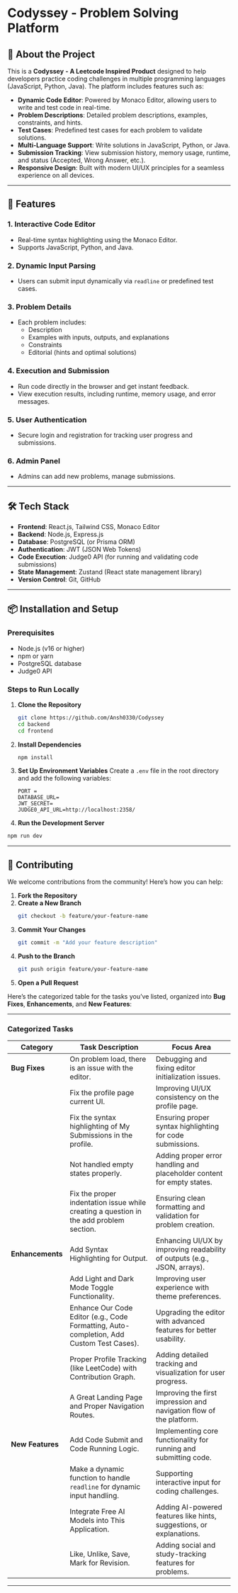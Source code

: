 
# Codyssey - Problem Solving Platform

## 🌟 About the Project

This is a **Codyssey** **- A Leetcode Inspired Product** designed to help developers practice coding challenges in multiple programming languages (JavaScript, Python, Java). The platform includes features such as:

- **Dynamic Code Editor**: Powered by Monaco Editor, allowing users to write and test code in real-time.
- **Problem Descriptions**: Detailed problem descriptions, examples, constraints, and hints.
- **Test Cases**: Predefined test cases for each problem to validate solutions.
- **Multi-Language Support**: Write solutions in JavaScript, Python, or Java.
- **Submission Tracking**: View submission history, memory usage, runtime, and status (Accepted, Wrong Answer, etc.).
- **Responsive Design**: Built with modern UI/UX principles for a seamless experience on all devices.

---

## 🚀 Features

### 1. **Interactive Code Editor**

- Real-time syntax highlighting using the Monaco Editor.
- Supports JavaScript, Python, and Java.

### 2. **Dynamic Input Parsing**

- Users can submit input dynamically via `readline` or predefined test cases.

### 3. **Problem Details**

- Each problem includes:
  - Description
  - Examples with inputs, outputs, and explanations
  - Constraints
  - Editorial (hints and optimal solutions)

### 4. **Execution and Submission**

- Run code directly in the browser and get instant feedback.
- View execution results, including runtime, memory usage, and error messages.

### 5. **User Authentication**

- Secure login and registration for tracking user progress and submissions.

### 6. **Admin Panel**

- Admins can add new problems, manage submissions.

---

## 🛠️ Tech Stack

- **Frontend**: React.js, Tailwind CSS, Monaco Editor
- **Backend**: Node.js, Express.js
- **Database**: PostgreSQL (or Prisma ORM)
- **Authentication**: JWT (JSON Web Tokens)
- **Code Execution**: Judge0 API (for running and validating code submissions)
- **State Management**: Zustand (React state management library)
- **Version Control**: Git, GitHub

---

## 📦 Installation and Setup

### Prerequisites

- Node.js (v16 or higher)
- npm or yarn
- PostgreSQL database
- Judge0 API

### Steps to Run Locally

1. **Clone the Repository**

   ```bash
   git clone https://github.com/Ansh0330/Codyssey
   cd backend
   cd frontend
   ```
2. **Install Dependencies**

   ```bash
   npm install
   ```
3. **Set Up Environment Variables**
   Create a `.env` file in the root directory and add the following variables:

   ```env
   PORT =
   DATABASE_URL=
   JWT_SECRET=
   JUDGE0_API_URL=http://localhost:2358/
   ```
4. **Run the Development Server**

```bash
npm run dev
```

---

## 📝 Contributing

We welcome contributions from the community! Here’s how you can help:

1. **Fork the Repository**
2. **Create a New Branch**
   ```bash
   git checkout -b feature/your-feature-name
   ```
3. **Commit Your Changes**
   ```bash
   git commit -m "Add your feature description"
   ```
4. **Push to the Branch**
   ```bash
   git push origin feature/your-feature-name
   ```
5. **Open a Pull Request**

Here’s the categorized table for the tasks you’ve listed, organized into **Bug Fixes**, **Enhancements**, and **New Features**:

---

### **Categorized Tasks**

| **Category**     | **Task Description**                                                               | **Focus Area**                                                      |
| ---------------------- | ---------------------------------------------------------------------------------------- | ------------------------------------------------------------------------- |
| **Bug Fixes**    | On problem load, there is an issue with the editor.                                      | Debugging and fixing editor initialization issues.                        |
|                        | Fix the profile page current UI.                                                         | Improving UI/UX consistency on the profile page.                          |
|                        | Fix the syntax highlighting of My Submissions in the profile.                            | Ensuring proper syntax highlighting for code submissions.                 |
|                        | Not handled empty states properly.                                                       | Adding proper error handling and placeholder content for empty states.    |
|                        | Fix the proper indentation issue while creating a question in the add problem section.   | Ensuring clean formatting and validation for problem creation.            |
| **Enhancements** | Add Syntax Highlighting for Output.                                                      | Enhancing UI/UX by improving readability of outputs (e.g., JSON, arrays). |
|                        | Add Light and Dark Mode Toggle Functionality.                                            | Improving user experience with theme preferences.                         |
|                        | Enhance Our Code Editor (e.g., Code Formatting, Auto-completion, Add Custom Test Cases). | Upgrading the editor with advanced features for better usability.         |
|                        | Proper Profile Tracking (like LeetCode) with Contribution Graph.                         | Adding detailed tracking and visualization for user progress.             |
|                        | A Great Landing Page and Proper Navigation Routes.                                       | Improving the first impression and navigation flow of the platform.       |
| **New Features** | Add Code Submit and Code Running Logic.                                                  | Implementing core functionality for running and submitting code.          |
|                        | Make a dynamic function to handle `readline` for dynamic input handling.               | Supporting interactive input for coding challenges.                       |
|                        | Integrate Free AI Models into This Application.                                          | Adding AI-powered features like hints, suggestions, or explanations.      |
|                        | Like, Unlike, Save, Mark for Revision.                                                   | Adding social and study-tracking features for problems.                   |

---
